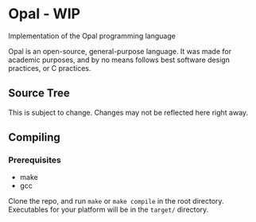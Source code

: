 # Opal - WIP
Implementation of the Opal programming language

Opal is an open-source, general-purpose language. It was made for academic purposes, and by no means follows best software design practices, or C practices.

## Source Tree
This is subject to change. Changes may not be reflected here right away.

## Compiling

### Prerequisites
- make
- gcc

Clone the repo, and run ```make``` or ```make compile``` in the root directory. Executables for your platform will be in the ```target/``` directory.

